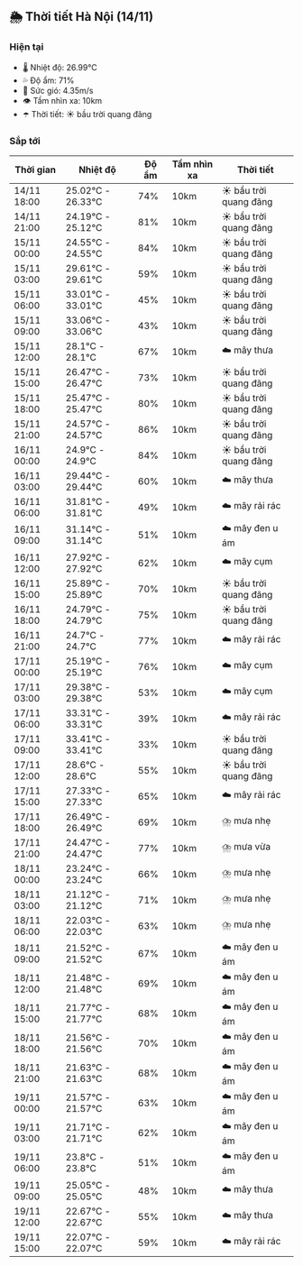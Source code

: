 ## 🌦️ Thời tiết Hà Nội (14/11)

### Hiện tại

- 🌡️ Nhiệt độ: 26.99℃
- 💦 Độ ẩm: 71%
- 💨 Sức gió: 4.35m/s
- 👁️ Tầm nhìn xa: 10km
- ☂️ Thời tiết: ☀️ bầu trời quang đãng

### Sắp tới

| Thời gian | Nhiệt độ | Độ ẩm | Tầm nhìn xa | Thời tiết |
| --- | --- | --- | --- | --- |
| 14/11 18:00 | 25.02℃ - 26.33℃ | 74% | 10km | ☀️ bầu trời quang đãng |
| 14/11 21:00 | 24.19℃ - 25.12℃ | 81% | 10km | ☀️ bầu trời quang đãng |
| 15/11 00:00 | 24.55℃ - 24.55℃ | 84% | 10km | ☀️ bầu trời quang đãng |
| 15/11 03:00 | 29.61℃ - 29.61℃ | 59% | 10km | ☀️ bầu trời quang đãng |
| 15/11 06:00 | 33.01℃ - 33.01℃ | 45% | 10km | ☀️ bầu trời quang đãng |
| 15/11 09:00 | 33.06℃ - 33.06℃ | 43% | 10km | ☀️ bầu trời quang đãng |
| 15/11 12:00 | 28.1℃ - 28.1℃ | 67% | 10km | ☁️ mây thưa |
| 15/11 15:00 | 26.47℃ - 26.47℃ | 73% | 10km | ☀️ bầu trời quang đãng |
| 15/11 18:00 | 25.47℃ - 25.47℃ | 80% | 10km | ☀️ bầu trời quang đãng |
| 15/11 21:00 | 24.57℃ - 24.57℃ | 86% | 10km | ☀️ bầu trời quang đãng |
| 16/11 00:00 | 24.9℃ - 24.9℃ | 84% | 10km | ☀️ bầu trời quang đãng |
| 16/11 03:00 | 29.44℃ - 29.44℃ | 60% | 10km | ☁️ mây thưa |
| 16/11 06:00 | 31.81℃ - 31.81℃ | 49% | 10km | ☁️ mây rải rác |
| 16/11 09:00 | 31.14℃ - 31.14℃ | 51% | 10km | ☁️ mây đen u ám |
| 16/11 12:00 | 27.92℃ - 27.92℃ | 62% | 10km | ☁️ mây cụm |
| 16/11 15:00 | 25.89℃ - 25.89℃ | 70% | 10km | ☀️ bầu trời quang đãng |
| 16/11 18:00 | 24.79℃ - 24.79℃ | 75% | 10km | ☀️ bầu trời quang đãng |
| 16/11 21:00 | 24.7℃ - 24.7℃ | 77% | 10km | ☁️ mây rải rác |
| 17/11 00:00 | 25.19℃ - 25.19℃ | 76% | 10km | ☁️ mây cụm |
| 17/11 03:00 | 29.38℃ - 29.38℃ | 53% | 10km | ☁️ mây cụm |
| 17/11 06:00 | 33.31℃ - 33.31℃ | 39% | 10km | ☁️ mây rải rác |
| 17/11 09:00 | 33.41℃ - 33.41℃ | 33% | 10km | ☀️ bầu trời quang đãng |
| 17/11 12:00 | 28.6℃ - 28.6℃ | 55% | 10km | ☀️ bầu trời quang đãng |
| 17/11 15:00 | 27.33℃ - 27.33℃ | 65% | 10km | ☁️ mây rải rác |
| 17/11 18:00 | 26.49℃ - 26.49℃ | 69% | 10km | ⛈️ mưa nhẹ |
| 17/11 21:00 | 24.47℃ - 24.47℃ | 77% | 10km | ⛈️ mưa vừa |
| 18/11 00:00 | 23.24℃ - 23.24℃ | 66% | 10km | ⛈️ mưa nhẹ |
| 18/11 03:00 | 21.12℃ - 21.12℃ | 71% | 10km | ⛈️ mưa nhẹ |
| 18/11 06:00 | 22.03℃ - 22.03℃ | 63% | 10km | ⛈️ mưa nhẹ |
| 18/11 09:00 | 21.52℃ - 21.52℃ | 67% | 10km | ☁️ mây đen u ám |
| 18/11 12:00 | 21.48℃ - 21.48℃ | 69% | 10km | ☁️ mây đen u ám |
| 18/11 15:00 | 21.77℃ - 21.77℃ | 68% | 10km | ☁️ mây đen u ám |
| 18/11 18:00 | 21.56℃ - 21.56℃ | 70% | 10km | ☁️ mây đen u ám |
| 18/11 21:00 | 21.63℃ - 21.63℃ | 68% | 10km | ☁️ mây đen u ám |
| 19/11 00:00 | 21.57℃ - 21.57℃ | 63% | 10km | ☁️ mây đen u ám |
| 19/11 03:00 | 21.71℃ - 21.71℃ | 62% | 10km | ☁️ mây đen u ám |
| 19/11 06:00 | 23.8℃ - 23.8℃ | 51% | 10km | ☁️ mây đen u ám |
| 19/11 09:00 | 25.05℃ - 25.05℃ | 48% | 10km | ☁️ mây thưa |
| 19/11 12:00 | 22.67℃ - 22.67℃ | 55% | 10km | ☁️ mây thưa |
| 19/11 15:00 | 22.07℃ - 22.07℃ | 59% | 10km | ☁️ mây rải rác |
